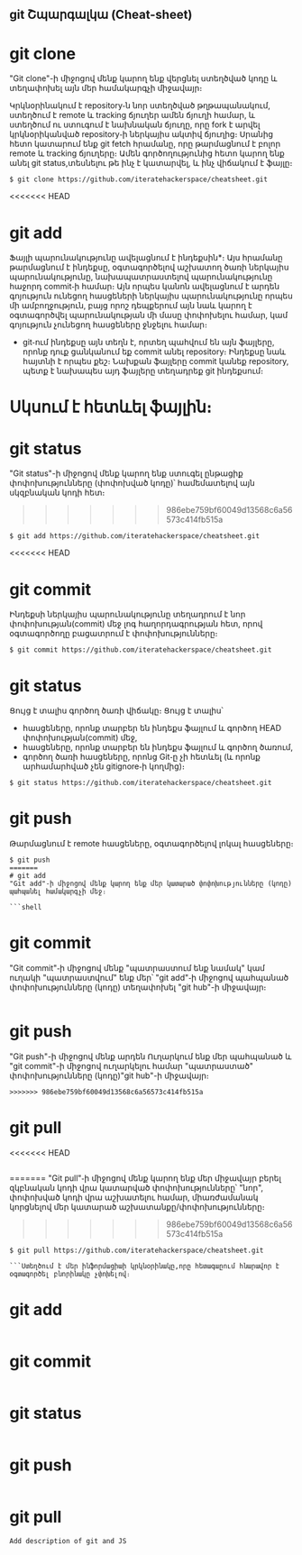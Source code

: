 git Շպարգալկա (Cheat-sheet)
-------------


# git clone
"Git clone"-ի միջոցով մենք կարող ենք վերցնել ստեղծված կոդը և տեղափոխել այն մեր համակարգչի միջավայր։


   Կրկնօրինակում է repository֊ն նոր ստեղծված թղթապանակում, ստեղծում է remote և
tracking ճյուղեր ամեն ճյուղի համար, և ստեղծում ու ստուգում է նախնական ճյուղը,
որը fork է արվել կրկնօրիկանված repository֊ի ներկայիս ակտիվ ճյուղից։
   Սրանից հետո կատարում ենք git fetch հրամանը, որը թարմացնում է  բոլոր  remote և
tracking ճյուղերը։ Ամեն գործողությունից հետո կարող ենք անել git status,տեսնելու
թե ինչ է կատարվել, և ինչ վիճակում է ֆայլը։


```shell
$ git clone https://github.com/iteratehackerspace/cheatsheet.git
```

<<<<<<< HEAD

# git add


   Ֆայլի պարունակությունը ավելացնում է ինդեքսին*։ Այս հրամանը թարմացնում է
ինդեքսը, օգտագործելով աշխատող ծառի ներկայիս պարունակությունը, նախապատրաստելով
պարունակությունը հաջորդ commit֊ի համար։
  Այն որպես կանոն ավելացնում է արդեն գոյություն ունեցող հասցեների ներկայիս
պարունակությունը որպես մի ամբողջություն, բայց որոշ դեպքերում այն նաև կարող է
օգտագործվել պարունակության մի մասը փոփոխելու համար, կամ գոյություն չունեցող
հասցեները ջնջելու համար։

  * git֊ում ինդեքսը այն տեղն է, որտեղ պահվում են այն ֆայլերը, որոնք դուք
ցանկանում եք commit անել repository։ Ինդեքսը նաև հայտնի է որպես քեշ։ Նախքան
ֆայլերը commit կանեք repository, պետք է նախապես այդ ֆայլերը տեղադրեք git
ինդեքսում։

Սկսում է հետևել ֆայլին։
=======
# git status
"Git status"-ի միջոցով մենք կարող ենք ստուգել ընթացիք փոփոխությունները (փոփոխված կոդը)՝ համեմատելով այն սկզբնական կոդի հետ։
>>>>>>> 986ebe759bf60049d13568c6a56573c414fb515a

```shell
$ git add https://github.com/iteratehackerspace/cheatsheet.git
```

<<<<<<< HEAD

# git commit


  Ինդեքսի ներկայիս պարունակությունը տեղադրում է նոր փոփոխության(commit) մեջ լոգ
հաղորդագրության հետ, որով օգտագործողը բացատրում է փոփոխությունները։

``` shell
$ git commit https://github.com/iteratehackerspace/cheatsheet.git
```


# git status


Ցույց է տալիս գործող ծառի վիճակը։
Ցույց է տալիս՝
 - հասցեները, որոնք տարբեր են ինդեքս ֆայլում և գործող HEAD փոփոխության(commit)
   մեջ,
 - հասցեները, որոնք տարբեր են ինդեքս ֆայլում և գործող ծառում,
 - գործող ծառի հասցեները, որոնց Git֊ը չի հետևել (և որոնք արհամարհված չեն
   gitignore֊ի կողմից)։


``` shell
$ git status https://github.com/iteratehackerspace/cheatsheet.git
```


# git push


Թարմացնում է remote հասցեները, օգտագործելով լոկալ հասցեները։

``` shell
$ git push
=======
# git add  
"Git add"֊ի միջոցով մենք կարող ենք մեր կատարած փոփոխությունները (կոդը) պահպանել համակարգչի մեջ։

```shell
```

# git commit
"Git commit"֊ի միջոցով մենք "պատրաստում ենք նամակ" կամ ուղակի "պատրաստվում" ենք մեր՝ "git add"֊ի միջոցով պահպանած փոփոխությունները (կոդը) տեղափոխել "git hub"-ի միջավայր։

```shell
```



# git push
"Git push"-ի միջոցով մենք արդեն Ուղարկում ենք մեր պահպանած և  "git commit"-ի միջոցով ուղարկելու համար "պատրաստած" փոփոխությունները (կոդը)"git hub"-ի միջավայր։

```shell
>>>>>>> 986ebe759bf60049d13568c6a56573c414fb515a
```


# git pull
<<<<<<< HEAD


```github.com ից վերցնում է ուրշի կողմից փոփոխած ֆայլը և այդ փոփոխությունները ավելացնում է մեր ֆայլին։
```
=======
"Git pull"֊ի միջոցով մենք կարող ենք մեր միջավայր բերել զկբնական կոդի վրա կատարված փոփոխությունները՝ "նոր", փոփոխված կոդի վրա աշխատելու համար, միառժամանակ կորցնելով մեր կատարած աշխատանքը/փոփոխությունները։
>>>>>>> 986ebe759bf60049d13568c6a56573c414fb515a

```shell
$ git pull https://github.com/iteratehackerspace/cheatsheet.git

```Ստեղծում է մեր ինֆորմացիաի կրկնօրինակը,որը հետագաըում հնարավոր է օգտագործել բնորինակը չփոխելով։
```

# git add

```Մեր արդեն տեղծած կրկնօրինակը ավելացնում է github.com։
```

# git commit
```Արդեն փոփոխված ֆայլը կամ ֆայլերը և նրա փոփոխությունների մասին հուշումը պահում է մեր համակարգիչում։
```

# git status
```Տալիս է ինֆորմացիա արդեն արված գործողությունների մասին։
```

# git push
```Մեր համակարգիչում պահված ֆայլը կամ ֆայլերը ուղղարկում է github.com մեր նշած հասցեին։
```

# git pull
```github.com ից վերցնում է ուրշի կողմից փոփոխած ֆայլը և այդ փոփոխությունները ավելացնում է մեր ֆայլին։
Add description of git and JS
```
